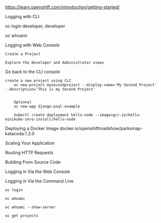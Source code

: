 https://learn.openshift.com/introduction/getting-started/

Logging with CLI

oc login
	developer, developer

oc whoami

	

Logging with Web Console

	Create a Project

	Explore the Developer and Administrator views	

Go back to the CLI console 

	create a new project using CLI
		oc new-project mysecondproject --display-name='My Second Project' --description='This is my Second Project'


		Optional
		oc new-app django-psql-example

		kubectl create deployment hello-node --image=gcr.io/hello-minikube-zero-install/hello-node

Deploying a Docker Image
	docker.io/openshiftroadshow/parksmap-katacoda:1.2.0


Scaling Your Application

Routing HTTP Requests


Building From Source Code


Logging in Via the Web Console

Logging in Via the Command Line

	oc login

	oc whoami

	oc whoami --show-server

	oc get projects

	





